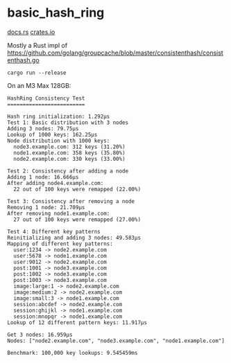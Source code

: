 # basic_hash_ring

[docs.rs](https://docs.rs/basic_hash_ring/latest/basic_hash_ring/) [crates.io](https://crates.io/crates/basic_hash_ring)

Mostly a Rust impl of https://github.com/golang/groupcache/blob/master/consistenthash/consistenthash.go

```
cargo run --release
```

On an M3 Max 128GB:

```
HashRing Consistency Test
=========================

Hash ring initialization: 1.292µs
Test 1: Basic distribution with 3 nodes
Adding 3 nodes: 79.75µs
Lookup of 1000 keys: 162.25µs
Node distribution with 1000 keys:
  node3.example.com: 312 keys (31.20%)
  node1.example.com: 358 keys (35.80%)
  node2.example.com: 330 keys (33.00%)

Test 2: Consistency after adding a node
Adding 1 node: 16.666µs
After adding node4.example.com:
  22 out of 100 keys were remapped (22.00%)

Test 3: Consistency after removing a node
Removing 1 node: 21.709µs
After removing node1.example.com:
  27 out of 100 keys were remapped (27.00%)

Test 4: Different key patterns
Reinitializing and adding 3 nodes: 49.583µs
Mapping of different key patterns:
  user:1234 -> node2.example.com
  user:5678 -> node1.example.com
  user:9012 -> node2.example.com
  post:1001 -> node3.example.com
  post:1002 -> node3.example.com
  post:1003 -> node3.example.com
  image:large:1 -> node2.example.com
  image:medium:2 -> node2.example.com
  image:small:3 -> node1.example.com
  session:abcdef -> node2.example.com
  session:ghijkl -> node1.example.com
  session:mnopqr -> node1.example.com
Lookup of 12 different pattern keys: 11.917µs

Get 3 nodes: 16.959µs
Nodes: ["node2.example.com", "node3.example.com", "node1.example.com"]

Benchmark: 100,000 key lookups: 9.545459ms
```
